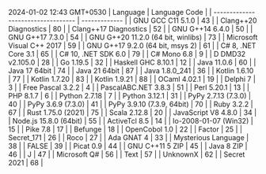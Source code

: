 2024-01-02 12:43 GMT+0530
| Language                           | Language Code |
| ---------------------------------- | ------------- |
| GNU GCC C11 5.1.0                  | 43            |
| Clang++20 Diagnostics              | 80            |
| Clang++17 Diagnostics              | 52            |
| GNU G++14 6.4.0                    | 50            |
| GNU G++17 7.3.0                    | 54            |
| GNU G++20 11.2.0 (64 bit, winlibs) | 73            |
| Microsoft Visual C++ 2017          | 59            |
| GNU G++17 9.2.0 (64 bit, msys 2)   | 61            |
| C# 8, .NET Core 3.1                | 65            |
| C# 10, .NET SDK 6.0                | 79            |
| C# Mono 6.8                        | 9             |
| D DMD32 v2.105.0                   | 28            |
| Go 1.19.5                          | 32            |
| Haskell GHC 8.10.1                 | 12            |
| Java 11.0.6                        | 60            |
| Java 17 64bit                      | 74            |
| Java 21 64bit                      | 87            |
| Java 1.8.0_241                     | 36            |
| Kotlin 1.6.10                      | 77            |
| Kotlin 1.7.20                      | 83            |
| Kotlin 1.9.21                      | 88            |
| OCaml 4.02.1                       | 19            |
| Delphi 7                           | 3             |
| Free Pascal 3.2.2                  | 4             |
| PascalABC.NET 3.8.3                | 51            |
| Perl 5.20.1                        | 13            |
| PHP 8.1.7                          | 6             |
| Python 2.7.18                      | 7             |
| Python 3.12.1                      | 31            |
| PyPy 2.7.13 (7.3.0)                | 40            |
| PyPy 3.6.9 (7.3.0)                 | 41            |
| PyPy 3.9.10 (7.3.9, 64bit)         | 70            |
| Ruby 3.2.2                         | 67            |
| Rust 1.75.0 (2021)                 | 75            |
| Scala 2.12.8                       | 20            |
| JavaScript V8 4.8.0                | 34            |
| Node.js 15.8.0 (64bit)             | 55            |
| ActiveTcl 8.5                      | 14            |
| Io-2008-01-07 (Win32)              | 15            |
| Pike 7.8                           | 17            |
| Befunge                            | 18            |
| OpenCobol 1.0                      | 22            |
| Factor                             | 25            |
| Secret_171                         | 26            |
| Roco                               | 27            |
| Ada GNAT 4                         | 33            |
| Mysterious Language                | 38            |
| FALSE                              | 39            |
| Picat 0.9                          | 44            |
| GNU C++11 5 ZIP                    | 45            |
| Java 8 ZIP                         | 46            |
| J                                  | 47            |
| Microsoft Q#                       | 56            |
| Text                               | 57            |
| UnknownX                           | 62            |
| Secret 2021                        | 68            |

